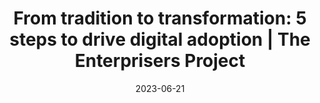 ---
category:
- .nan
date: 2023-06-21
keyword_suggestion: wordpress management services
post_inspiration: https://enterprisersproject.com/article/2023/4/digital-adoption-tips
silot_terms: digital transformation
title: 'From tradition to transformation: 5 steps to drive <b>digital</b> adoption
  | The Enterprisers Project'
---